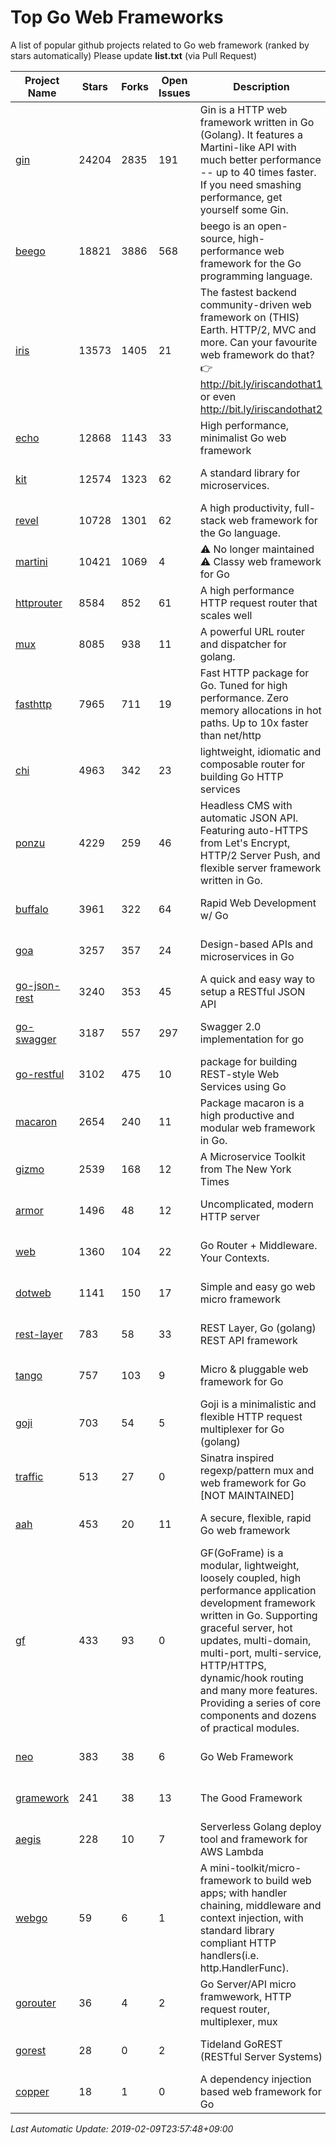# Top Go Web Frameworks
A list of popular github projects related to Go web framework (ranked by stars automatically)
Please update **list.txt** (via Pull Request)

| Project Name | Stars | Forks | Open Issues | Description | Last Commit |
| ------------ | ----- | ----- | ----------- | ----------- | ----------- |
| [gin](https://github.com/gin-gonic/gin) | 24204 | 2835 | 191 | Gin is a HTTP web framework written in Go (Golang). It features a Martini-like API with much better performance -- up to 40 times faster. If you need smashing performance, get yourself some Gin. | 2019-02-04 01:27:00 |
| [beego](https://github.com/astaxie/beego) | 18821 | 3886 | 568 | beego is an open-source, high-performance web framework for the Go programming language. | 2019-02-04 03:26:42 |
| [iris](https://github.com/kataras/iris) | 13573 | 1405 | 21 | The fastest backend community-driven web framework on (THIS) Earth. HTTP/2, MVC and more. Can your favourite web framework do that? 👉 http://bit.ly/iriscandothat1 or even http://bit.ly/iriscandothat2 | 2019-01-16 20:46:35 |
| [echo](https://github.com/labstack/echo) | 12868 | 1143 | 33 | High performance, minimalist Go web framework | 2019-02-07 17:49:51 |
| [kit](https://github.com/go-kit/kit) | 12574 | 1323 | 62 | A standard library for microservices. | 2019-02-05 19:34:09 |
| [revel](https://github.com/revel/revel) | 10728 | 1301 | 62 | A high productivity, full-stack web framework for the Go language. | 2018-10-30 13:23:52 |
| [martini](https://github.com/go-martini/martini) | 10421 | 1069 | 4 | ⚠️ No longer maintained ⚠️  Classy web framework for Go | 2017-01-21 21:58:54 |
| [httprouter](https://github.com/julienschmidt/httprouter) | 8584 | 852 | 61 | A high performance HTTP request router that scales well | 2018-10-21 22:38:31 |
| [mux](https://github.com/gorilla/mux) | 8085 | 938 | 11 | A powerful URL router and dispatcher for golang. | 2019-01-25 16:05:53 |
| [fasthttp](https://github.com/valyala/fasthttp) | 7965 | 711 | 19 | Fast HTTP package for Go. Tuned for high performance. Zero memory allocations in hot paths. Up to 10x faster than net/http | 2019-02-09 10:30:22 |
| [chi](https://github.com/go-chi/chi) | 4963 | 342 | 23 | lightweight, idiomatic and composable router for building Go HTTP services | 2019-01-17 22:35:40 |
| [ponzu](https://github.com/ponzu-cms/ponzu) | 4229 | 259 | 46 | Headless CMS with automatic JSON API. Featuring auto-HTTPS from Let's Encrypt, HTTP/2 Server Push, and flexible server framework written in Go. | 2019-01-01 23:07:04 |
| [buffalo](https://github.com/gobuffalo/buffalo) | 3961 | 322 | 64 | Rapid Web Development w/ Go | 2019-01-31 16:10:40 |
| [goa](https://github.com/goadesign/goa) | 3257 | 357 | 24 | Design-based APIs and microservices in Go | 2019-01-28 06:34:46 |
| [go-json-rest](https://github.com/ant0ine/go-json-rest) | 3240 | 353 | 45 | A quick and easy way to setup a RESTful JSON API | 2017-09-13 04:12:08 |
| [go-swagger](https://github.com/go-swagger/go-swagger) | 3187 | 557 | 297 | Swagger 2.0 implementation for go | 2019-02-06 17:08:14 |
| [go-restful](https://github.com/emicklei/go-restful) | 3102 | 475 | 10 | package for building REST-style Web Services using Go | 2019-01-22 09:43:22 |
| [macaron](https://github.com/go-macaron/macaron) | 2654 | 240 | 11 | Package macaron is a high productive and modular web framework in Go. | 2018-12-17 00:30:54 |
| [gizmo](https://github.com/NYTimes/gizmo) | 2539 | 168 | 12 | A Microservice Toolkit from The New York Times | 2019-02-08 21:01:19 |
| [armor](https://github.com/labstack/armor) | 1496 | 48 | 12 | Uncomplicated, modern HTTP server | 2018-11-23 06:42:51 |
| [web](https://github.com/gocraft/web) | 1360 | 104 | 22 | Go Router + Middleware. Your Contexts. | 2019-02-07 15:06:52 |
| [dotweb](https://github.com/devfeel/dotweb) | 1141 | 150 | 17 | Simple and easy go web micro framework | 2019-02-02 07:09:08 |
| [rest-layer](https://github.com/rs/rest-layer) | 783 | 58 | 33 | REST Layer, Go (golang) REST API framework | 2019-02-07 23:45:42 |
| [tango](https://github.com/lunny/tango) | 757 | 103 | 9 | Micro & pluggable web framework for Go | 2019-01-25 09:50:54 |
| [goji](https://github.com/goji/goji) | 703 | 54 | 5 | Goji is a minimalistic and flexible HTTP request multiplexer for Go (golang) | 2019-01-26 23:58:29 |
| [traffic](https://github.com/gravityblast/traffic) | 513 | 27 | 0 | Sinatra inspired regexp/pattern mux and web framework for Go [NOT MAINTAINED] | 2015-11-26 21:31:07 |
| [aah](https://github.com/go-aah/aah) | 453 | 20 | 11 | A secure, flexible, rapid Go web framework | 2019-02-07 07:01:22 |
| [gf](https://github.com/gogf/gf) | 433 | 93 | 0 | GF(GoFrame) is a modular, lightweight, loosely coupled, high performance application development framework written in Go. Supporting graceful server, hot updates, multi-domain, multi-port, multi-service, HTTP/HTTPS, dynamic/hook routing and many more features. Providing a series of core components and dozens of practical modules. | 2019-02-03 13:41:32 |
| [neo](https://github.com/ivpusic/neo) | 383 | 38 | 6 | Go Web Framework | 2017-08-14 23:54:31 |
| [gramework](https://github.com/gramework/gramework) | 241 | 38 | 13 | The Good Framework | 2019-02-03 01:24:39 |
| [aegis](https://github.com/tmaiaroto/aegis) | 228 | 10 | 7 | Serverless Golang deploy tool and framework for AWS Lambda | 2018-07-08 06:00:55 |
| [webgo](https://github.com/bnkamalesh/webgo) | 59 | 6 | 1 | A mini-toolkit/micro-framework to build web apps; with handler chaining, middleware and context injection, with standard library compliant HTTP handlers(i.e. http.HandlerFunc). | 2019-01-12 08:32:05 |
| [gorouter](https://github.com/vardius/gorouter) | 36 | 4 | 2 | Go Server/API micro framwework, HTTP request router, multiplexer, mux | 2019-02-05 10:12:48 |
| [gorest](https://github.com/tideland/gorest) | 28 | 0 | 2 | Tideland GoREST (RESTful Server Systems) | 2017-11-10 13:00:37 |
| [copper](https://github.com/tusharsoni/copper) | 18 | 1 | 0 | A dependency injection based web framework for Go | 2019-01-31 03:46:18 |

*Last Automatic Update: 2019-02-09T23:57:48+09:00*